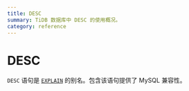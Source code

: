 ```yaml
---
title: DESC
summary: TiDB 数据库中 DESC 的使用概况。
category: reference
---
```


# DESC

`DESC` 语句是 [`EXPLAIN`](/v3.1/reference/sql/statements/explain.md) 的别名。包含该语句提供了 MySQL 兼容性。
